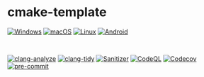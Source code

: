 # cmake-template

[![Windows](https://github.com/mikay1337/cmake-template/actions/workflows/windows.yml/badge.svg?branch=dev)](https://github.com/mikay1337/cmake-template/actions/workflows/windows.yml)
[![macOS](https://github.com/mikay1337/cmake-template/actions/workflows/macos.yml/badge.svg?branch=dev)](https://github.com/mikay1337/cmake-template/actions/workflows/macos.yml)
[![Linux](https://github.com/mikay1337/cmake-template/actions/workflows/linux.yml/badge.svg?branch=dev)](https://github.com/mikay1337/cmake-template/actions/workflows/linux.yml)
[![Android](https://github.com/mikay1337/cmake-template/actions/workflows/android.yml/badge.svg?branch=dev)](https://github.com/mikay1337/cmake-template/actions/workflows/android.yml)

<br>

[![clang-analyze](https://github.com/mikay1337/cmake-template/actions/workflows/clang-analyze.yml/badge.svg?branch=dev)](https://github.com/mikay1337/cmake-template/actions/workflows/clang-analyze.yml)
[![clang-tidy](https://github.com/mikay1337/cmake-template/actions/workflows/clang-tidy.yml/badge.svg?branch=dev)](https://github.com/mikay1337/cmake-template/actions/workflows/clang-tidy.yml)
[![Sanitizer](https://github.com/mikay1337/cmake-template/actions/workflows/sanitizer.yml/badge.svg?branch=dev)](https://github.com/mikay1337/cmake-template/actions/workflows/sanitizer.yml)
[![CodeQL](https://github.com/mikay1337/cmake-template/actions/workflows/codeql-analysis.yml/badge.svg?branch=dev)](https://github.com/mikay1337/cmake-template/actions/workflows/codeql-analysis.yml)
[![Codecov][codecov-badge]][codecov-link]
[![pre-commit](https://img.shields.io/badge/pre--commit-enabled-brightgreen?logo=pre-commit)](https://github.com/pre-commit/pre-commit)



[codecov-badge]:   https://codecov.io/gh/mikay1337/cmake-template/branch/dev/graph/badge.svg
[codecov-link]:    https://codecov.io/gh/mikay1337/cmake-template